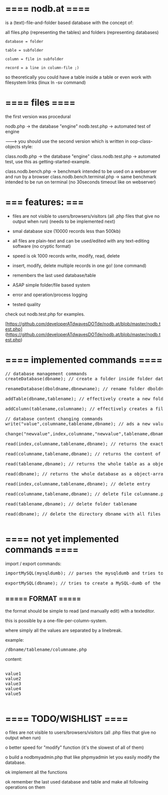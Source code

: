 # ==== nodb.at ====

is a (text)-file-and-folder based database with the concept of:

all files.php (representing the tables) and folders (representing databases)

    database = folder

    table = subfolder

    column = file in subfolder

    record = a line in column-file ;)

so theoretically you could have a table inside a table or even work with filesystem links (linux ln -sv command)

# ==== files ====

the first version was procedural

nodb.php		-> the database "engine"
nodb.test.php		-> automated test of engine

---> you should use the second version which is written in oop-class-objects style:

class.nodb.php		-> the database "engine"
class.nodb.test.php	-> automated test, use this as getting-started-example. 

class.nodb.bench.php	-> benchmark intended to be used on a webserver and run by a browser
class.nodb.bench.terminal.php -> same benchmark intended to be run on terminal (no 30seconds timeout like on webserver)

# === features: ===
+ files are not visible to users/browsers/visitors (all .php files that give no output when run) (needs to be implemented next)
+ smal database size (10000 records less than 500kb)
+ all files are plain-text and can be used/edited with any text-editing software (no cryptic format)
+ speed is ok 1000 records write, modify, read, delete 

+ insert, modify, delete multiple records in one go! (one command) 
+ remembers the last used database/table
+ ASAP simple folder/file based system
+ error and operation/process logging
+ tested quality

check out nodb.test.php for examples.

[https://github.com/developerATdwavesDOTde/nodb.at/blob/master/nodb.test.php]
(https://github.com/developerATdwavesDOTde/nodb.at/blob/master/nodb.test.php)

# ==== implemented commands ====

<pre>
// database management commands
createDatabase(dbname); // create a folder inside folder database that is called dbname

renameDatabase(dboldname,dbnewname); // rename folder dboldname to dbnewname

addTable(dbname,tablename); // effectively create a new folder "tablename" inside the folder "dbname"

addColumn(tablename,columname); // effectively creates a file called "columname" inside tablename

// database content changing commands
write("value",columname,tablename,dbname); // ads a new value at the end of file columname.php

change("newvalue",index,columname,"newvalue",tablename,dbname); // change value at index(linenumber) index to "newvalue" inside columname.php

read(index,columname,tablename,dbname); // returns the exact value

read(columname,tablename,dbname); // returns the content of the whole columname.php-file as array

read(tablename,dbname); // returns the whole table as a object-array

read(dbname); // returns the whole database as a object-array with sub arrays

read(index,columname,tablename,dbname); // delete entry

read(columname,tablename,dbname); // delete file columname.php

read(tablename,dbname); // delete folder tablename

read(dbname); // delete the directory dbname with all files !!! WARNING !!! ;)

</pre>

# ==== not yet implemented commands ====

import / export commands:

<pre>
importMySQL(mysqldumb); // parses the mysqldumb and tries to create a file-based database

exportMySQL(dbname); // tries to create a MySQL-dumb of the file-based-database
</pre>

## ===== FORMAT =====

the format should be simple to read (and manually edit) with a texteditor.

this is possible by a one-file-per-column-system.

where simply all the values are separated by a linebreak.

example:

<pre>
/dbname/tablename/columname.php
</pre>

content:

<pre>

value1
value2
value3
value4
value5

</pre>


# ==== TODO/WISHLIST ====

o files are not visible to users/browsers/visitors (all .php files that give no output when run) 

<?php /*
jeremy@mail.com
tom@mail.com
joe@mail.com
jerry@mail.com
jim@mail.com
*/ ?>

o better speed for "modify" function (it's the slowest of all of them)

o build a nodbmyadmin.php that like phpmyadmin let you easily modify the database.

ok implement all the functions

ok remember the last used database and table and make all following operations on them
